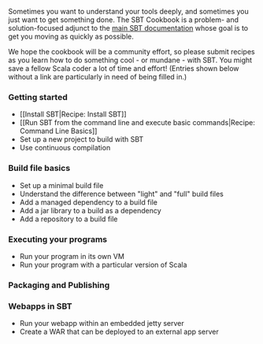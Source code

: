 Sometimes you want to understand your tools deeply, and sometimes you just want to get something done. The SBT Cookbook is a problem- and solution-focused adjunct to the [main SBT documentation](https://github.com/harrah/xsbt/wiki) whose goal is to get you moving as quickly as possible.

We hope the cookbook will be a community effort, so please submit recipes as you learn how to do something cool - or mundane - with SBT. You might save a fellow Scala coder a lot of time and effort! (Entries shown below without a link are particularly in need of being filled in.)

### Getting started
* [[Install SBT|Recipe: Install SBT]]
* [[Run SBT from the command line and execute basic commands|Recipe: Command Line Basics]]
* Set up a new project to build with SBT
* Use continuous compilation

### Build file basics
* Set up a minimal build file
* Understand the difference between "light" and "full" build files
* Add a managed dependency to a build file
* Add a jar library to a build as a dependency
* Add a repository to a build file

### Executing your programs
* Run your program in its own VM
* Run your program with a particular version of Scala

### Packaging and Publishing

### Webapps in SBT
* Run your webapp within an embedded jetty server
* Create a WAR that can be deployed to an external app server